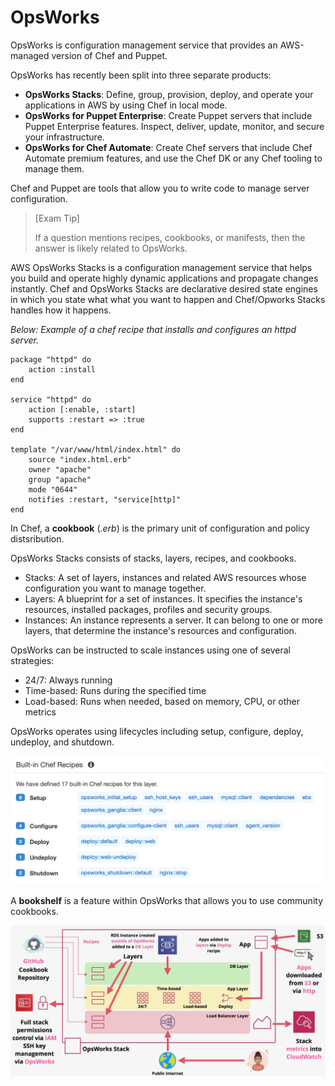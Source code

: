 # OpsWorks

OpsWorks is configuration management service that provides an AWS-managed version of Chef and Puppet.

OpsWorks has recently been split into three separate products:
- **OpsWorks Stacks**: Define, group, provision, deploy, and operate your applications in AWS by using Chef in local mode.
- **OpsWorks for Puppet Enterprise**: Create Puppet servers that include Puppet Enterprise features. Inspect, deliver, update, monitor, and secure your infrastructure.
- **OpsWorks for Chef Automate**: Create Chef servers that include Chef Automate premium features, and use the Chef DK or any Chef tooling to manage them.

Chef and Puppet are tools that allow you to write code to manage server configuration.

> [Exam Tip]
>
> If a question mentions recipes, cookbooks, or manifests, then the answer is likely related to OpsWorks.

AWS OpsWorks Stacks is a configuration management service that helps you build and operate highly dynamic applications and propagate changes instantly. Chef and OpsWorks Stacks are declarative desired state engines in which you state what what you want to happen and Chef/Opworks Stacks handles how it happens.

*Below: Example of a chef recipe that installs and configures an httpd server.*
```chef
package "httpd" do
    action :install
end

service "httpd" do
    action [:enable, :start]
    supports :restart => :true
end

template "/var/www/html/index.html" do
    source "index.html.erb"
    owner "apache"
    group "apache"
    mode "0644"
    notifies :restart, "service[http]"
end
```

In Chef, a **cookbook** (*.erb*) is the primary unit of configuration and policy distsribution.

OpsWorks Stacks consists of stacks, layers, recipes, and cookbooks.
- Stacks: A set of layers, instances and related AWS resources whose configuration you want to manage together.
- Layers: A blueprint for a set of instances. It specifies the instance's resources, installed packages, profiles and security groups.
- Instances: An instance represents a server. It can belong to one or more layers, that determine the instance's resources and configuration.

OpsWorks can be instructed to scale instances using one of several strategies:
- 24/7: Always running
- Time-based: Runs during the specified time
- Load-based: Runs when needed, based on memory, CPU, or other metrics

OpsWorks operates using lifecycles including setup, configure, deploy, undeploy, and shutdown.

![OpsWorks Stacks - Recipes](./static/images/opsworks_chefrecipes.png)

A **bookshelf** is a feature within OpsWorks that allows you to use community cookbooks.

![OpsWorks](./static/images/opsworks.png)